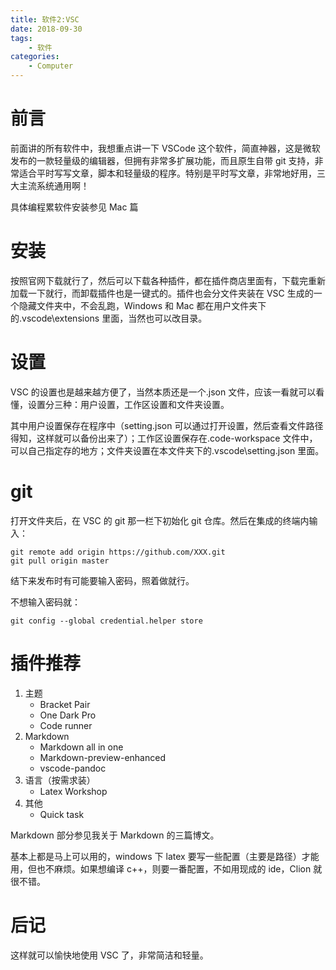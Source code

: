 ```yaml
---
title: 软件2:VSC
date: 2018-09-30
tags:
    - 软件
categories:
    - Computer
---
```


# 前言

前面讲的所有软件中，我想重点讲一下 VSCode 这个软件，简直神器，这是微软发布的一款轻量级的编辑器，但拥有非常多扩展功能，而且原生自带 git 支持，非常适合平时写写文章，脚本和轻量级的程序。特别是平时写文章，非常地好用，三大主流系统通用啊！

具体编程累软件安装参见 Mac 篇

# 安装

按照官网下载就行了，然后可以下载各种插件，都在插件商店里面有，下载完重新加载一下就行，而卸载插件也是一键式的。插件也会分文件夹装在 VSC 生成的一个隐藏文件夹中，不会乱跑，Windows 和 Mac 都在用户文件夹下的.vscode\extensions 里面，当然也可以改目录。

# 设置

VSC 的设置也是越来越方便了，当然本质还是一个.json 文件，应该一看就可以看懂，设置分三种：用户设置，工作区设置和文件夹设置。

其中用户设置保存在程序中（setting.json 可以通过打开设置，然后查看文件路径得知，这样就可以备份出来了）；工作区设置保存在.code-workspace 文件中，可以自己指定存的地方；文件夹设置在本文件夹下的.vscode\setting.json 里面。

# git

打开文件夹后，在 VSC 的 git 那一栏下初始化 git 仓库。然后在集成的终端内输入：

```
git remote add origin https://github.com/XXX.git
git pull origin master
```

结下来发布时有可能要输入密码，照着做就行。

不想输入密码就：

```
git config --global credential.helper store
```

# 插件推荐

1. 主题
    - Bracket Pair
    - One Dark Pro
    - Code runner
2. Markdown
    - Markdown all in one
    - Markdown-preview-enhanced
    - vscode-pandoc
3. 语言（按需求装）
    - Latex Workshop
4. 其他
    - Quick task

Markdown 部分参见我关于 Markdown 的三篇博文。

基本上都是马上可以用的，windows 下 latex 要写一些配置（主要是路径）才能用，但也不麻烦。如果想编译 c++，则要一番配置，不如用现成的 ide，Clion 就很不错。

# 后记

这样就可以愉快地使用 VSC 了，非常简洁和轻量。
